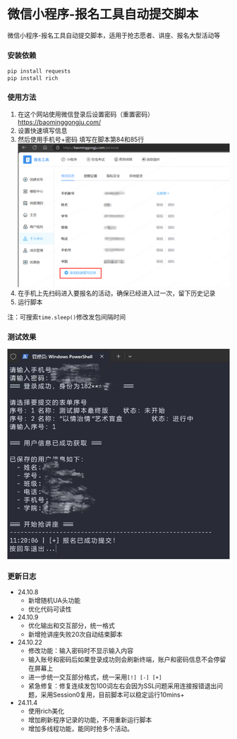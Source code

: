 # 微信小程序-报名工具自动提交脚本
微信小程序-报名工具自动提交脚本，适用于抢志愿者、讲座、报名大型活动等

### 安装依赖

```
pip install requests
pip install rich
```

### 使用方法

1. 在这个网站使用微信登录后设置密码（重置密码） https://baominggongju.com/
2. 设置快速填写信息
3. 然后使用手机号+密码 填写在脚本第84和85行![image](/img/image1.png)
4. 在手机上先扫码进入要报名的活动，确保已经进入过一次，留下历史记录
5. 运行脚本

注：可搜索`time.sleep()`修改发包间隔时间

### 测试效果

![image2](/img/image2.jpg)

### 更新日志

- 24.10.8
  - 新增随机UA头功能
  - 优化代码可读性
- 24.10.9
  - 优化输出和交互部分，统一格式
  - 新增抢讲座失败20次自动结束脚本
- 24.10.22
  - 修改功能：输入密码时不显示输入内容
  - 输入账号和密码后如果登录成功则会刷新终端，账户和密码信息不会停留在屏幕上
  - 进一步统一交互部分格式，统一采用`[!] [-] [+]`
  - 紧急修复：修复连续发包100词左右会因为SSL问题采用连接报错退出问题，采用Session0复用，目前脚本可以稳定运行10mins+
- 24.11.4
  * 使用rich美化
  * 增加刷新程序记录的功能，不用重新运行脚本
  * 增加多线程功能，能同时抢多个活动。
